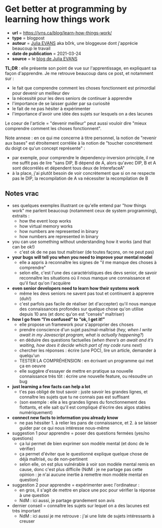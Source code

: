 # Get better at programming by learning how things work

- **url** = https://jvns.ca/blog/learn-how-things-work/
- **type** = blogpost
- **auteur** = [Julia EVANS](https://jvns.ca/about/) aka b0rk, une bloggeuse dont j'apprécie beaucoup le travail
- **date de publication** = 2021-03-24
- **source** = le [blog de Julia EVANS](https://jvns.ca/)


**TL;DR** : elle présente son point de vue sur l'apprentissage, en expliquant sa façon d'apprendre. Je me retrouve beaucoup dans ce post, et notamment sur :
- le fait que comprendre comment les choses fonctionnent est primordial pour devenir un meilleur dev
- la nécessité pour les devs seniors de continuer à apprendre
- l'importance de se laisser guider par sa curiosité
- le fait de ne pas hésiter à expérimenter
- l'importance d'avoir une idée des sujets sur lesquels on a des lacunes

Le coeur de l'article = "devenir meilleur" peut aussi vouloir dire "mieux comprendre comment les choses fonctionnent".

Note annexe : en ce qui me concerne à titre personnel, la notion de "revenir aux bases" est étroitement corrélée à la notion de "toucher concrètement du doigt ce qu'un concept représente" :
- par exemple, pour comprendre le dependency-inversion principle, il ne me suffit pas de lire "sans DIP, B dépend de A, alors qu'avec DIP, B et A sont décorrélés et dépendent tous deux de InterefaceA"
- à la place, j'ai plutôt besoin de voir concrètement que si on ne respecte pas le DIP, la recompilation de A va nécessiter la recompilation de B

## Notes vrac

- ses quelques exemples illustrant ce qu'elle entend par "how things work" me parlent beaucoup (notamment ceux de system programming), extraits :
    + how the event loop works
    + how virtual memory works
    + how numbers are represented in binary
    + how numbers are represented in binary
- you can use something without understanding how it works (and that can be ok!)
    + c'est ok de ne pas tout maîtriser (de toutes façons, on ne peut pas)
- **your bugs will tell you when you need to improve your mental model**
    + elle a appris à reconnaître les signes de "il me manque des choses à comprendre"
    + selon elle, c'est l'une des caractéristiques des devs senior, de savoir reconnaître les situations où il nous manque une connaissance et qu'il faut qu'on l'acquière
- **even senior developers need to learn how their systems work**
    + même les devs seniors ne savent pas tout et continuent à apprenre (duh!)
    + c'est parfois pas facile de réaliser (et d'accepter) qu'il nous manque des connaissances profondes sur quelque chose qu'on utilise depuis 10 ans (et donc qu'on est "censés" maîtriser)
- **how I go from “I’m confused” to “ok, I get it!”**
    + elle propose un framework pour s'approprier des choses
    + prendre conscience d'un sujet pas/mal-maîtrisé (*hey, when I write await in my Javascript program, what is actually happening?*)
    + en déduire des questions factuelles (*when there’s an await and it’s waiting, how does it decide which part of my code runs next*)
    + chercher les réponses : écrire (une POC), lire un article, demander à quelqu'un
    + TESTER LA COMPRÉHENSION : en écrivant un programme qui met ça en oeuvre
    + elle suggère d'essayer de mettre en pratique sa nouvelle connaissance très tôt : écrire une nouvelle feature, ou résoudre un bug
- **just learning a few facts can help a lot**
    + t'es pas obligé de tout savoir : juste savoir les grandes lignes, et connaître les sujets que tu ne connais pas est suffisant
    + (son exemple : elle a les grandes lignes du fonctionnement des flottants, et elle sait qu'il est compliqué d'écrire des algos stables numériquement)
- **connect new facts to information you already know**
    + ne pas héssiter 1. à relier les pans de connaissance, et 2. à se laisser guider par ce qui nous intéresse nous-même
- suggestion 1 pour apprendre = poser des questions fermées (yes/no questions)
    + ça lui permet de bien exprimer son modèle mental (et donc de le vérifier)
    + ça permet d'éviter que le questionné explique quelque chose de déjà maîtrisé, ou de non-pertinent
    + selon elle, on est plus vulnérable à voir son modèle mental remis en cause, donc c'est plus difficile (NdM : je ne partage pas cette opinion : je n'ai aucune inertie à remettre mon modèle mental en question)
- suggestion 2 pour apprendre = expérimenter avec l'ordinateur :
    + en gros, il s'agit de mettre en place une poc pour vérifier la réponse à une question
    + NdM : ici aussi, je partage grandement son avis
- dernier conseil = connaître les sujets sur lequel on a des lacunes est très important
    + NdM : ici aussi je me retrouve : j'ai une liste de sujets intéressants à creuser
